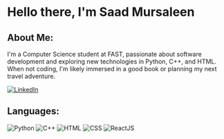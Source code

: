# Hello there, I'm Saad Mursaleen

## About Me:

I'm a Computer Science student at FAST, passionate about software development and exploring new technologies in Python, C++, and HTML. When not coding, I'm likely immersed in a good book or planning my next travel adventure.

[![LinkedIn][linkedin-shield]][linkedin-url]
## Languages:

![Python](https://img.shields.io/badge/-Python-3776AB?style=flat&logo=python&logoColor=white)
![C++](https://img.shields.io/badge/-C++-00599C?style=flat&logo=cplusplus&logoColor=white)
![HTML](https://img.shields.io/badge/-HTML5-E34F26?style=flat&logo=html5&logoColor=white)
![CSS](https://img.shields.io/badge/-CSS3-1572B6?style=flat&logo=css3&logoColor=white)
![ReactJS](https://img.shields.io/badge/-React-61DAFB?style=flat&logo=react&logoColor=white)


<!-- LINKS & IMAGES -->
[linkedin-shield]: https://img.shields.io/badge/LinkedIn-0077B5?style=flat&logo=linkedin&logoColor=white
[linkedin-url]: https://www.linkedin.com/in/saad-mursaleen-b6156725b
